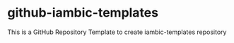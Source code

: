 # github-iambic-templates
This is a GitHub Repository Template to create iambic-templates repository
